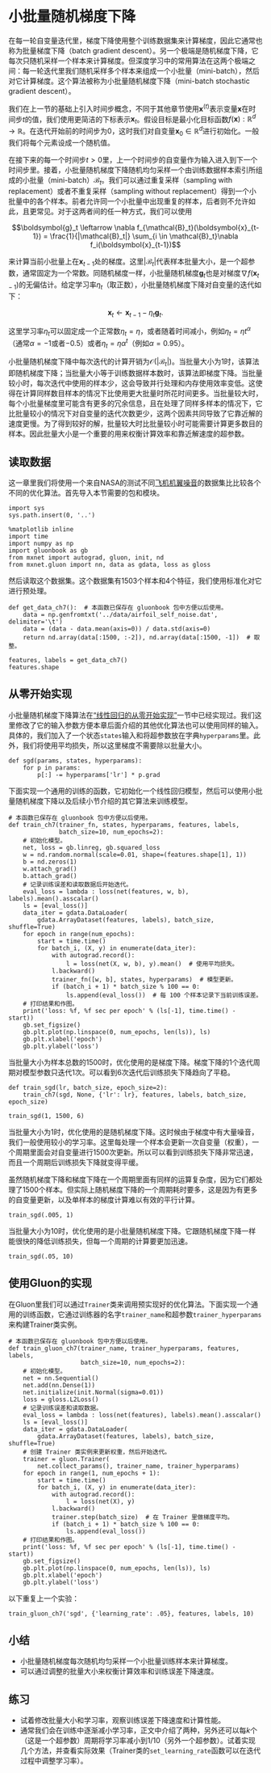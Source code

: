 # 小批量随机梯度下降

在每一轮自变量迭代里，梯度下降使用整个训练数据集来计算梯度，因此它通常也称为批量梯度下降（batch gradient descent）。另一个极端是随机梯度下降，它每次只随机采样一个样本来计算梯度。但深度学习中的常用算法在这两个极端之间：每一轮迭代里我们随机采样多个样本来组成一个小批量（mini-batch），然后对它计算梯度。这个算法被称为小批量随机梯度下降（mini-batch stochastic gradient descent）。

我们在上一节的基础上引入时间步概念，不同于其他章节使用$\boldsymbol{x}^{(t)}$表示变量$\boldsymbol{x}$在时间步$t$的值，我们使用更简洁的下标表示$\boldsymbol{x}_t$。假设目标是最小化目标函数$f(\boldsymbol{x}): \mathbb{R}^d \rightarrow \mathbb{R}$。在迭代开始前的时间步为$0$，这时我们对自变量$\boldsymbol{x}_0\in \mathbb{R}^d$进行初始化。一般我们将每个元素设成一个随机值。

在接下来的每一个时间步$t>0$里，上一个时间步的自变量作为输入进入到下一个时间步里。接着，小批量随机梯度下降随机均匀采样一个由训练数据样本索引所组成的小批量（mini-batch）$\mathcal{B}_t$。我们可以通过重复采样（sampling with replacement）或者不重复采样（sampling without replacement）得到一个小批量中的各个样本。前者允许同一个小批量中出现重复的样本，后者则不允许如此，且更常见。对于这两者间的任一种方式，我们可以使用

$$\boldsymbol{g}_t \leftarrow \nabla f_{\mathcal{B}_t}(\boldsymbol{x}_{t-1}) = \frac{1}{|\mathcal{B}_t|} \sum_{i \in \mathcal{B}_t}\nabla f_i(\boldsymbol{x}_{t-1})$$

来计算当前小批量上在$\boldsymbol{x}_{t-1}$处的梯度。这里$|\mathcal{B}_t|$代表样本批量大小，是一个超参数，通常固定为一个常数。同随机梯度一样，小批量随机梯度$\boldsymbol{g}_t$也是对梯度$\nabla f(\boldsymbol{x}_{t-1})$的无偏估计。给定学习率$\eta_t$（取正数），小批量随机梯度下降对自变量的迭代如下：

$$\boldsymbol{x}_t \leftarrow \boldsymbol{x}_{t-1} - \eta_t \boldsymbol{g}_t.$$

这里学习率$\eta_t$可以固定成一个正常数$\eta_t=\eta$，或者随着时间减小，例如$\eta_t=\eta t^\alpha$（通常$\alpha=-1$或者$-0.5$）或者$\eta_t = \eta \alpha^t$（例如$\alpha=0.95$）。

小批量随机梯度下降中每次迭代的计算开销为$\mathcal{O}(|\mathcal{B}_t|)$。当批量大小为1时，该算法即随机梯度下降；当批量大小等于训练数据样本数时，该算法即梯度下降。当批量较小时，每次迭代中使用的样本少，这会导致并行处理和内存使用效率变低。这使得在计算同样数目样本的情况下比使用更大批量时所花时间更多。当批量较大时，每个小批量梯度里可能含有更多的冗余信息，且在处理了同样多样本的情况下，它比批量较小的情况下对自变量的迭代次数更少，这两个因素共同导致了它靠近解的速度更慢。为了得到较好的解，批量较大时比批量较小时可能需要计算更多数目的样本。因此批量大小是一个重要的用来权衡计算效率和靠近解速度的超参数。

## 读取数据

这一章里我们将使用一个来自NASA的测试不同[飞机机翼噪音](https://archive.ics.uci.edu/ml/datasets/Airfoil+Self-Noise)的数据集比比较各个不同的优化算法。首先导入本节需要的包和模块。

```{.python .input  n=1}
import sys
sys.path.insert(0, '..')

%matplotlib inline
import time
import numpy as np
import gluonbook as gb
from mxnet import autograd, gluon, init, nd
from mxnet.gluon import nn, data as gdata, loss as gloss
```

然后读取这个数据集。这个数据集有1503个样本和4个特征，我们使用标准化对它进行预处理。

```{.python .input  n=2}
def get_data_ch7():  # 本函数已保存在 gluonbook 包中方便以后使用。
    data = np.genfromtxt('../data/airfoil_self_noise.dat', delimiter='\t')
    data = (data - data.mean(axis=0)) / data.std(axis=0)
    return nd.array(data[:1500, :-2]), nd.array(data[:1500, -1])  # 取整。

features, labels = get_data_ch7()
features.shape
```

## 从零开始实现

小批量随机梯度下降算法在[“线性回归的从零开始实现”](../chapter_deep-learning-basics/linear-regression-scratch.md)一节中已经实现过。我们这里修改了它的输入参数方便本章后面介绍的其他优化算法也可以使用同样的输入。具体的，我们加入了一个状态`states`输入和将超参数放在字典`hyperparams`里。此外，我们将使用平均损失，所以这里梯度不需要除以批量大小。

```{.python .input  n=3}
def sgd(params, states, hyperparams):
    for p in params:
        p[:] -= hyperparams['lr'] * p.grad
```

下面实现一个通用的训练的函数，它初始化一个线性回归模型，然后可以使用小批量随机梯度下降以及后续小节介绍的其它算法来训练模型。

```{.python .input  n=4}
# 本函数已保存在 gluonbook 包中方便以后使用。
def train_ch7(trainer_fn, states, hyperparams, features, labels,
              batch_size=10, num_epochs=2):
    # 初始化模型。
    net, loss = gb.linreg, gb.squared_loss
    w = nd.random.normal(scale=0.01, shape=(features.shape[1], 1))
    b = nd.zeros(1)
    w.attach_grad()
    b.attach_grad()
    # 记录训练误差和读取数据后开始迭代。
    eval_loss = lambda : loss(net(features, w, b), labels).mean().asscalar()
    ls = [eval_loss()]
    data_iter = gdata.DataLoader(
        gdata.ArrayDataset(features, labels), batch_size, shuffle=True)
    for epoch in range(num_epochs):
        start = time.time()
        for batch_i, (X, y) in enumerate(data_iter):
            with autograd.record():
                l = loss(net(X, w, b), y).mean()  # 使用平均损失。
            l.backward()
            trainer_fn([w, b], states, hyperparams)  # 模型更新。
            if (batch_i + 1) * batch_size % 100 == 0:
                ls.append(eval_loss())  # 每 100 个样本记录下当前训练误差。
    # 打印结果和作图。
    print('loss: %f, %f sec per epoch' % (ls[-1], time.time() - start))
    gb.set_figsize()
    gb.plt.plot(np.linspace(0, num_epochs, len(ls)), ls)
    gb.plt.xlabel('epoch')
    gb.plt.ylabel('loss')
```

当批量大小为样本总数的1500时，优化使用的是梯度下降。梯度下降的1个迭代周期对模型参数只迭代1次。可以看到6次迭代后训练损失下降趋向了平稳。

```{.python .input  n=5}
def train_sgd(lr, batch_size, epoch_size=2):
    train_ch7(sgd, None, {'lr': lr}, features, labels, batch_size, epoch_size)

train_sgd(1, 1500, 6)
```

当批量大小为1时，优化使用的是随机梯度下降。这时候由于梯度中有大量噪音，我们一般使用较小的学习率。这里每处理一个样本会更新一次自变量（权重），一个周期里面会对自变量进行1500次更新。所以可以看到训练损失下降非常迅速，而且一个周期后训练损失下降就变得平缓。

虽然随机梯度下降和梯度下降在一个周期里面有同样的运算复杂度，因为它们都处理了1500个样本。但实际上随机梯度下降的一个周期耗时要多，这是因为有更多的自变量更新，以及单样本的梯度计算难以有效的平行计算。

```{.python .input  n=6}
train_sgd(.005, 1)
```

当批量大小为10时，优化使用的是小批量随机梯度下降。它跟随机梯度下降一样能很快的降低训练损失，但每一个周期的计算要更加迅速。

```{.python .input  n=7}
train_sgd(.05, 10)
```

## 使用Gluon的实现

在Gluon里我们可以通过`Trainer`类来调用预实现好的优化算法。下面实现一个通用的训练函数，它通过训练器的名字`trainer_name`和超参数`trainer_hyperparams`来构建Trainer类实例。

```{.python .input  n=8}
# 本函数已保存在 gluonbook 包中方便以后使用。
def train_gluon_ch7(trainer_name, trainer_hyperparams, features, labels,
                    batch_size=10, num_epochs=2):
    # 初始化模型。
    net = nn.Sequential()
    net.add(nn.Dense(1))
    net.initialize(init.Normal(sigma=0.01))
    loss = gloss.L2Loss()
    # 记录训练误差和读取数据。
    eval_loss = lambda : loss(net(features), labels).mean().asscalar()
    ls = [eval_loss()]
    data_iter = gdata.DataLoader(
        gdata.ArrayDataset(features, labels), batch_size, shuffle=True)
    # 创建 Trainer 类实例来更新权重，然后开始迭代。
    trainer = gluon.Trainer(
        net.collect_params(), trainer_name, trainer_hyperparams)
    for epoch in range(1, num_epochs + 1):
        start = time.time()
        for batch_i, (X, y) in enumerate(data_iter):
            with autograd.record():
                l = loss(net(X), y)
            l.backward()
            trainer.step(batch_size)  # 在 Trainer 里做梯度平均。
            if (batch_i + 1) * batch_size % 100 == 0:
                ls.append(eval_loss())
    # 打印结果和作图。
    print('loss: %f, %f sec per epoch' % (ls[-1], time.time() - start))
    gb.set_figsize()
    gb.plt.plot(np.linspace(0, num_epochs, len(ls)), ls)
    gb.plt.xlabel('epoch')
    gb.plt.ylabel('loss')
```

以下重复上一个实验：

```{.python .input  n=9}
train_gluon_ch7('sgd', {'learning_rate': .05}, features, labels, 10)
```

## 小结

* 小批量随机梯度每次随机均匀采样一个小批量训练样本来计算梯度。
* 可以通过调整的批量大小来权衡计算效率和训练误差下降速度。

## 练习

* 试着修改批量大小和学习率，观察训练误差下降速度和计算性能。
* 通常我们会在训练中逐渐减小学习率，正文中介绍了两种，另外还可以每$k$个（这是一个超参数）周期将学习率减小到1/10（另外一个超参数）。试着实现几个方法，并查看实际效果（Trainer类的`set_learning_rate`函数可以在迭代过程中调整学习率）。
